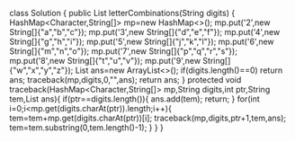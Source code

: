 class Solution {
    public List<String> letterCombinations(String digits) {
        HashMap<Character,String[]> mp=new HashMap<>();
        mp.put('2',new String[]{"a","b","c"});
        mp.put('3',new String[]{"d","e","f"});
        mp.put('4',new String[]{"g","h","i"});
        mp.put('5',new String[]{"j","k","l"});
        mp.put('6',new String[]{"m","n","o"});
        mp.put('7',new String[]{"p","q","r","s"});
        mp.put('8',new String[]{"t","u","v"});
        mp.put('9',new String[]{"w","x","y","z"});
        List<String> ans=new ArrayList<>();
        if(digits.length()==0)
            return ans;
        traceback(mp,digits,0,"",ans);
        return ans;
    }
    protected void traceback(HashMap<Character,String[]> mp,String digits,int ptr,String tem,List<String> ans){
        if(ptr==digits.length()){
            ans.add(tem);
            return;
        }
        for(int i=0;i<mp.get(digits.charAt(ptr)).length;i++){
            tem=tem+mp.get(digits.charAt(ptr))[i];
            traceback(mp,digits,ptr+1,tem,ans);
            tem=tem.substring(0,tem.length()-1);
        }
    }
}